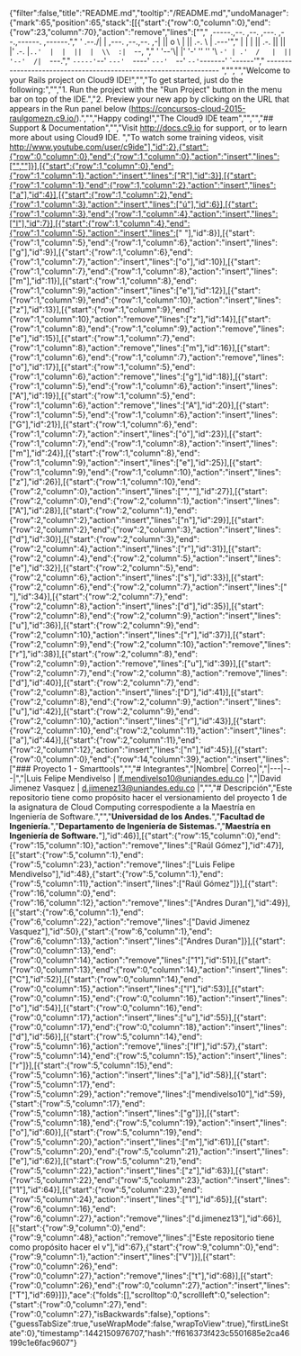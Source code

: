 {"filter":false,"title":"README.md","tooltip":"/README.md","undoManager":{"mark":65,"position":65,"stack":[[{"start":{"row":0,"column":0},"end":{"row":23,"column":70},"action":"remove","lines":["","     ,-----.,--.                  ,--. ,---.   ,--.,------.  ,------.","    '  .--./|  | ,---. ,--.,--. ,-|  || o   \\  |  ||  .-.  \\ |  .---'","    |  |    |  || .-. ||  ||  |' .-. |`..'  |  |  ||  |  \\  :|  `--, ","    '  '--'\\|  |' '-' ''  ''  '\\ `-' | .'  /   |  ||  '--'  /|  `---.","     `-----'`--' `---'  `----'  `---'  `--'    `--'`-------' `------'","    ----------------------------------------------------------------- ","","","Welcome to your Rails project on Cloud9 IDE!","","To get started, just do the following:","","1. Run the project with the \"Run Project\" button in the menu bar on top of the IDE.","2. Preview your new app by clicking on the URL that appears in the Run panel below (https://concursos-cloud-2015-raulgomezn.c9.io/).","","Happy coding!","The Cloud9 IDE team","","","## Support & Documentation","","Visit http://docs.c9.io for support, or to learn more about using Cloud9 IDE. ","To watch some training videos, visit http://www.youtube.com/user/c9ide"],"id":2},{"start":{"row":0,"column":0},"end":{"row":1,"column":0},"action":"insert","lines":["",""]}],[{"start":{"row":1,"column":0},"end":{"row":1,"column":1},"action":"insert","lines":["R"],"id":3}],[{"start":{"row":1,"column":1},"end":{"row":1,"column":2},"action":"insert","lines":["a"],"id":4}],[{"start":{"row":1,"column":2},"end":{"row":1,"column":3},"action":"insert","lines":["ú"],"id":6}],[{"start":{"row":1,"column":3},"end":{"row":1,"column":4},"action":"insert","lines":["l"],"id":7}],[{"start":{"row":1,"column":4},"end":{"row":1,"column":5},"action":"insert","lines":[" "],"id":8}],[{"start":{"row":1,"column":5},"end":{"row":1,"column":6},"action":"insert","lines":["g"],"id":9}],[{"start":{"row":1,"column":6},"end":{"row":1,"column":7},"action":"insert","lines":["o"],"id":10}],[{"start":{"row":1,"column":7},"end":{"row":1,"column":8},"action":"insert","lines":["m"],"id":11}],[{"start":{"row":1,"column":8},"end":{"row":1,"column":9},"action":"insert","lines":["e"],"id":12}],[{"start":{"row":1,"column":9},"end":{"row":1,"column":10},"action":"insert","lines":["z"],"id":13}],[{"start":{"row":1,"column":9},"end":{"row":1,"column":10},"action":"remove","lines":["z"],"id":14}],[{"start":{"row":1,"column":8},"end":{"row":1,"column":9},"action":"remove","lines":["e"],"id":15}],[{"start":{"row":1,"column":7},"end":{"row":1,"column":8},"action":"remove","lines":["m"],"id":16}],[{"start":{"row":1,"column":6},"end":{"row":1,"column":7},"action":"remove","lines":["o"],"id":17}],[{"start":{"row":1,"column":5},"end":{"row":1,"column":6},"action":"remove","lines":["g"],"id":18}],[{"start":{"row":1,"column":5},"end":{"row":1,"column":6},"action":"insert","lines":["A"],"id":19}],[{"start":{"row":1,"column":5},"end":{"row":1,"column":6},"action":"remove","lines":["A"],"id":20}],[{"start":{"row":1,"column":5},"end":{"row":1,"column":6},"action":"insert","lines":["G"],"id":21}],[{"start":{"row":1,"column":6},"end":{"row":1,"column":7},"action":"insert","lines":["ó"],"id":23}],[{"start":{"row":1,"column":7},"end":{"row":1,"column":8},"action":"insert","lines":["m"],"id":24}],[{"start":{"row":1,"column":8},"end":{"row":1,"column":9},"action":"insert","lines":["e"],"id":25}],[{"start":{"row":1,"column":9},"end":{"row":1,"column":10},"action":"insert","lines":["z"],"id":26}],[{"start":{"row":1,"column":10},"end":{"row":2,"column":0},"action":"insert","lines":["",""],"id":27}],[{"start":{"row":2,"column":0},"end":{"row":2,"column":1},"action":"insert","lines":["A"],"id":28}],[{"start":{"row":2,"column":1},"end":{"row":2,"column":2},"action":"insert","lines":["n"],"id":29}],[{"start":{"row":2,"column":2},"end":{"row":2,"column":3},"action":"insert","lines":["d"],"id":30}],[{"start":{"row":2,"column":3},"end":{"row":2,"column":4},"action":"insert","lines":["r"],"id":31}],[{"start":{"row":2,"column":4},"end":{"row":2,"column":5},"action":"insert","lines":["e"],"id":32}],[{"start":{"row":2,"column":5},"end":{"row":2,"column":6},"action":"insert","lines":["s"],"id":33}],[{"start":{"row":2,"column":6},"end":{"row":2,"column":7},"action":"insert","lines":[" "],"id":34}],[{"start":{"row":2,"column":7},"end":{"row":2,"column":8},"action":"insert","lines":["d"],"id":35}],[{"start":{"row":2,"column":8},"end":{"row":2,"column":9},"action":"insert","lines":["u"],"id":36}],[{"start":{"row":2,"column":9},"end":{"row":2,"column":10},"action":"insert","lines":["r"],"id":37}],[{"start":{"row":2,"column":9},"end":{"row":2,"column":10},"action":"remove","lines":["r"],"id":38}],[{"start":{"row":2,"column":8},"end":{"row":2,"column":9},"action":"remove","lines":["u"],"id":39}],[{"start":{"row":2,"column":7},"end":{"row":2,"column":8},"action":"remove","lines":["d"],"id":40}],[{"start":{"row":2,"column":7},"end":{"row":2,"column":8},"action":"insert","lines":["D"],"id":41}],[{"start":{"row":2,"column":8},"end":{"row":2,"column":9},"action":"insert","lines":["u"],"id":42}],[{"start":{"row":2,"column":9},"end":{"row":2,"column":10},"action":"insert","lines":["r"],"id":43}],[{"start":{"row":2,"column":10},"end":{"row":2,"column":11},"action":"insert","lines":["a"],"id":44}],[{"start":{"row":2,"column":11},"end":{"row":2,"column":12},"action":"insert","lines":["n"],"id":45}],[{"start":{"row":0,"column":0},"end":{"row":14,"column":39},"action":"insert","lines":["### Proyecto 1 - Smarttools","","# Integrantes","|Nombre| Correo|","|---|---|","|Luis Felipe Mendivelso | lf.mendivelso10@uniandes.edu.co |","|David Jimenez Vasquez | d.jimenez13@uniandes.edu.co |","","# Descripción","Este repositorio tiene como propósito hacer el versionamiento del proyecto 1 de la asignatura de Cloud Computing correspodiente a la Maestría en Ingeniería de Software.","","**Universidad de los Andes.**","**Facultad de Ingeniería.**","**Departamento de Ingeniería de Sistemas.**","**Maestría en Ingeniería de Software.**"],"id":46}],[{"start":{"row":15,"column":0},"end":{"row":15,"column":10},"action":"remove","lines":["Raúl Gómez"],"id":47}],[{"start":{"row":5,"column":1},"end":{"row":5,"column":23},"action":"remove","lines":["Luis Felipe Mendivelso"],"id":48},{"start":{"row":5,"column":1},"end":{"row":5,"column":11},"action":"insert","lines":["Raúl Gómez"]}],[{"start":{"row":16,"column":0},"end":{"row":16,"column":12},"action":"remove","lines":["Andres Duran"],"id":49}],[{"start":{"row":6,"column":1},"end":{"row":6,"column":22},"action":"remove","lines":["David Jimenez Vasquez"],"id":50},{"start":{"row":6,"column":1},"end":{"row":6,"column":13},"action":"insert","lines":["Andres Duran"]}],[{"start":{"row":0,"column":13},"end":{"row":0,"column":14},"action":"remove","lines":["1"],"id":51}],[{"start":{"row":0,"column":13},"end":{"row":0,"column":14},"action":"insert","lines":["C"],"id":52}],[{"start":{"row":0,"column":14},"end":{"row":0,"column":15},"action":"insert","lines":["l"],"id":53}],[{"start":{"row":0,"column":15},"end":{"row":0,"column":16},"action":"insert","lines":["o"],"id":54}],[{"start":{"row":0,"column":16},"end":{"row":0,"column":17},"action":"insert","lines":["u"],"id":55}],[{"start":{"row":0,"column":17},"end":{"row":0,"column":18},"action":"insert","lines":["d"],"id":56}],[{"start":{"row":5,"column":14},"end":{"row":5,"column":16},"action":"remove","lines":["lf"],"id":57},{"start":{"row":5,"column":14},"end":{"row":5,"column":15},"action":"insert","lines":["r"]}],[{"start":{"row":5,"column":15},"end":{"row":5,"column":16},"action":"insert","lines":["a"],"id":58}],[{"start":{"row":5,"column":17},"end":{"row":5,"column":29},"action":"remove","lines":["mendivelso10"],"id":59},{"start":{"row":5,"column":17},"end":{"row":5,"column":18},"action":"insert","lines":["g"]}],[{"start":{"row":5,"column":18},"end":{"row":5,"column":19},"action":"insert","lines":["o"],"id":60}],[{"start":{"row":5,"column":19},"end":{"row":5,"column":20},"action":"insert","lines":["m"],"id":61}],[{"start":{"row":5,"column":20},"end":{"row":5,"column":21},"action":"insert","lines":["e"],"id":62}],[{"start":{"row":5,"column":21},"end":{"row":5,"column":22},"action":"insert","lines":["z"],"id":63}],[{"start":{"row":5,"column":22},"end":{"row":5,"column":23},"action":"insert","lines":["1"],"id":64}],[{"start":{"row":5,"column":23},"end":{"row":5,"column":24},"action":"insert","lines":["1"],"id":65}],[{"start":{"row":6,"column":16},"end":{"row":6,"column":27},"action":"remove","lines":["d.jimenez13"],"id":66}],[{"start":{"row":9,"column":0},"end":{"row":9,"column":48},"action":"remove","lines":["Este repositorio tiene como propósito hacer el v"],"id":67},{"start":{"row":9,"column":0},"end":{"row":9,"column":1},"action":"insert","lines":["V"]}],[{"start":{"row":0,"column":26},"end":{"row":0,"column":27},"action":"remove","lines":["t"],"id":68}],[{"start":{"row":0,"column":26},"end":{"row":0,"column":27},"action":"insert","lines":["T"],"id":69}]]},"ace":{"folds":[],"scrolltop":0,"scrollleft":0,"selection":{"start":{"row":0,"column":27},"end":{"row":0,"column":27},"isBackwards":false},"options":{"guessTabSize":true,"useWrapMode":false,"wrapToView":true},"firstLineState":0},"timestamp":1442150976707,"hash":"ff616373f423c5501685e2ca46199c1e6fac9607"}